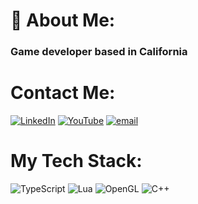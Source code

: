 # 💫 About Me:
### Game developer based in California

# Contact Me:
[![LinkedIn](https://img.shields.io/badge/LinkedIn-%230077B5.svg?logo=linkedin&logoColor=white)](https://linkedin.com/in/dane-mallory) [![YouTube](https://img.shields.io/badge/YouTube-%23FF0000.svg?logo=YouTube&logoColor=white)](https://youtube.com/@danecodes) [![email](https://img.shields.io/badge/Email-D14836?logo=gmail&logoColor=white)](mailto:damalloy2@gmail.com) 

# My Tech Stack:
![TypeScript](https://img.shields.io/badge/typescript-%23007ACC.svg?style=for-the-badge&logo=typescript&logoColor=white) ![Lua](https://img.shields.io/badge/lua-%232C2D72.svg?style=for-the-badge&logo=lua&logoColor=white) ![OpenGL](https://img.shields.io/badge/OpenGL-white?logo=OpenGL&style=for-the-badge) ![C++](https://img.shields.io/badge/c++-%2300599C.svg?style=for-the-badge&logo=c%2B%2B&logoColor=white)

<!-- Proudly created with GPRM ( https://gprm.itsvg.in ) -->
